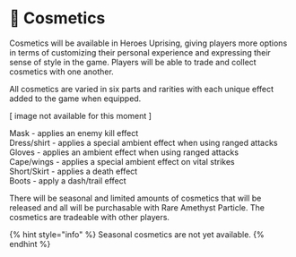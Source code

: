 # 💄 Cosmetics

Cosmetics will be available in Heroes Uprising, giving players more options in terms of customizing their personal experience and expressing their sense of style in the game. Players will be able to trade and collect cosmetics with one another.

All cosmetics are varied in six parts and rarities with each unique effect added to the game when equipped.

&#x20;                                               &#x20;

&#x20;                                                 \[ image not available for this moment ]







&#x20;  &#x20;



Mask - applies an enemy kill effect\
Dress/shirt - applies a special ambient effect when using ranged attacks\
Gloves - applies an ambient effect when using ranged attacks\
Cape/wings - applies a special ambient effect on vital strikes\
Short/Skirt - applies a death effect\
Boots - apply a dash/trail effect

There will be seasonal and limited amounts of cosmetics that will be released and all will be purchasable with Rare Amethyst Particle. The cosmetics are tradeable with other players.

{% hint style="info" %}
Seasonal cosmetics are not yet available.
{% endhint %}
